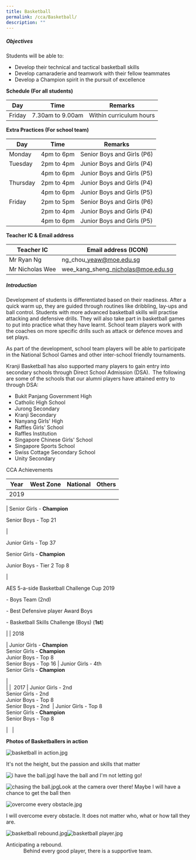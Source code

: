 ```yaml
---
title: Basketball
permalink: /cca/Basketball/
description: ""
---
```

##### **Objectives**

  
Students will be able to:  
  

*   Develop their technical and tactical basketball skills
*   Develop camaraderie and teamwork with their fellow teammates
*   Develop a Champion spirit in the pursuit of excellence

  

**Schedule (For all students)**

  

| Day | Time | Remarks |
| --- | --- | --- |
| Friday | 7.30am to 9.00am | Within curriculum hours |

  

  

**Extra Practices (For school team)**

| Day      | Time       | Remarks                    |
|----------|------------|----------------------------|
| Monday   | 4pm to 6pm | Senior Boys and Girls (P6) |
| Tuesday  | 2pm to 4pm | Junior Boys and Girls (P4) |
|          | 4pm to 6pm | Junior Boys and Girls (P5) |
| Thursday | 2pm to 4pm | Junior Boys and Girls (P4) |
|          | 4pm to 6pm | Junior Boys and Girls (P5) |
| Friday   | 2pm to 5pm | Senior Boys and Girls (P6) |
|          | 2pm to 4pm | Junior Boys and Girls (P4) |
|          | 4pm to 6pm | Junior Boys and Girls (P5) |

  

**Teacher IC & Email address**

| Teacher IC | Email address (ICON) |
| --- | --- |
| Mr Ryan Ng | ng\_chou\_yeaw@moe.edu.sg |
| Mr Nicholas Wee | wee\_kang\_sheng\_nicholas@moe.edu.sg |

  

##### **Introduction**
  

Development of students is differentiated based on their readiness. After a quick warm up, they are guided through routines like dribbling, lay-ups and ball control. Students with more advanced basketball skills will practise attacking and defensive drills. They will also take part in basketball games to put into practice what they have learnt. School team players work with the coaches on more specific drills such as attack or defence moves and set plays. 

  

As part of the development, school team players will be able to participate in the National School Games and other inter-school friendly tournaments.

  

Kranji Basketball has also supported many players to gain entry into secondary schools through Direct School Admission (DSA).  The following are some of the schools that our alumni players have attained entry to through DSA:  

  

*   Bukit Panjang Government High
*   Catholic High School
*   Jurong Secondary
*   Kranji Secondary
*   Nanyang Girls' High
*   Raffles Girls' School
*   Raffles Institution
*   Singapore Chinese Girls' School
*   Singapore Sports School
*   Swiss Cottage Secondary School
*   Unity Secondary

  

CCA Achievements

  

| Year | West Zone | National | Others |
| --- | --- | --- | --- |
| 2019  
  
  
  
 | 
Senior Girls - **Champion**

Senior Boys - Top 21

  

  


 | 

Junior Girls - Top 37

Senior Girls - **Champion**

Junior Boys - Tier 2 Top 8

  


 | 

AES 5-a-side Basketball Challenge Cup 2019

\- Boys Team (2nd)

\- Best Defensive player Award Boys

\- Basketball Skills Challenge (Boys) (**1st**)

 |
| 2018  
  
  
  
 | Junior Girls - **Champion**  
Senior Girls - **Champion**  
Junior Boys - Top 8  
Senior Boys - Top 16 | Junior Girls - 4th  
Senior Girls - **Champion**  
  
  
 |   
 |
|  2017 | Junior Girls - 2nd  
Senior Girls - 2nd  
Junior Boys - Top 8  
Senior Boys - 2nd  | Junior Girls - Top 8  
Senior Girls - **Champion**  
Senior Boys - Top 8  
  
 |   |

  

**Photos of Basketballers in action**

![basketball in action.jpg](https://kranjipri-moe-edu-sg-admin.cwp.sg/qql/slot/u536/Departments/Non%20Instructional%20Programme/CCA/Basketball%202020/basketball%20in%20action.jpg)

It's not the height, but the passion and skills that matter

  

![i have the ball.jpg](https://kranjipri-moe-edu-sg-admin.cwp.sg/qql/slot/u536/Departments/Non%20Instructional%20Programme/CCA/Basketball%202020/i%20have%20the%20ball.jpg)I have the ball and I'm not letting go!

  

![chasing the ball.jpg](https://kranjipri-moe-edu-sg-admin.cwp.sg/qql/slot/u536/Departments/Non%20Instructional%20Programme/CCA/Basketball%202020/chasing%20the%20ball.jpg)Look at the camera over there! Maybe I will have a chance to get the ball then

  

![overcome every obstacle.jpg](https://kranjipri-moe-edu-sg-admin.cwp.sg/qql/slot/u536/Departments/Non%20Instructional%20Programme/CCA/Basketball%202020/overcome%20every%20obstacle.jpg)

I will overcome every obstacle. It does not matter who, what or how tall they are.

  

![basketball rebound.jpg](https://kranjipri-moe-edu-sg-admin.cwp.sg/qql/slot/u536/Departments/Non%20Instructional%20Programme/CCA/Basketball%202020/basketball%20rebound.jpg)![basketball player.jpg](https://kranjipri-moe-edu-sg-admin.cwp.sg/qql/slot/u536/Departments/Non%20Instructional%20Programme/CCA/Basketball%202020/basketball%20player.jpg)  

  

  

  

  

  

  

  

  

  

  

  

  

  

  

  

  

  

  

  

  

  

  

  

  

  

  

  

  

  

  

Anticipating a rebound.                                                                                                  Behind every good player, there is a supportive team.